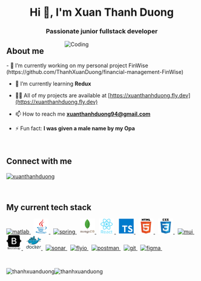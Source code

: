 
<h1 align="center">Hi 👋, I'm Xuan Thanh Duong</h1>
<h3 align="center">Passionate junior fullstack developer</h3>
<img align="right" alt="Coding" width="350" src="https://camo.githubusercontent.com/4aa77ea32aa4d7be626e833b160f3d8923c133cd32c34fefbdc43c8abfcff710/68747470733a2f2f63646e2e6472696262626c652e636f6d2f75736572732f323730343431342f73637265656e73686f74732f373436363930332f6d656469612f62303861623537363331366264343538326665663138396634373163643965352e676966">

<h2 align="left">About me</h2>
- 🔭 I’m currently working on my personal project FinWise (https://github.com/ThanhXuanDuong/financial-management-FinWise)

- 🌱 I’m currently learning **Redux**

- 👨‍💻 All of my projects are available at [https://xuanthanhduong.fly.dev](https://xuanthanhduong.fly.dev)

- 📫 How to reach me **xuanthanhduong94@gmail.com**

- ⚡ Fun fact: **I was given a male name by my Opa**

<br/>
<h2 align="left">Connect with me</h2>
<p align="left">
<a href="https://linkedin.com/in/xuanthanhduong" target="blank"><img align="center" src="https://raw.githubusercontent.com/rahuldkjain/github-profile-readme-generator/master/src/images/icons/Social/linked-in-alt.svg" alt="xuanthanhduong" height="20" width="20" /></a>
</p>
<br/>
<h2 align="left">My current tech stack</h2>
<p align="left"> 
<a href="https://www.mathworks.com/" target="_blank" rel="noreferrer"> <img src="https://upload.wikimedia.org/wikipedia/commons/2/21/Matlab_Logo.png" alt="matlab" width="40" height="40"/> </a> <span>&nbsp</span>
<a href="https://www.java.com" target="_blank" rel="noreferrer"> <img src="https://raw.githubusercontent.com/devicons/devicon/master/icons/java/java-original.svg" alt="java" width="40" height="40"/> </a>  <span>&nbsp</span>
<a href="https://spring.io/" target="_blank" rel="noreferrer"> <img src="https://www.vectorlogo.zone/logos/springio/springio-icon.svg" alt="spring" width="40" height="40"/> </a> <span>&nbsp</span>
<a href="https://www.mongodb.com/" target="_blank" rel="noreferrer"> <img src="https://raw.githubusercontent.com/devicons/devicon/master/icons/mongodb/mongodb-original-wordmark.svg" alt="mongodb" width="40" height="40"/> </a> <span>&nbsp</span>
<a href="https://reactjs.org/" target="_blank" rel="noreferrer"> <img src="https://raw.githubusercontent.com/devicons/devicon/master/icons/react/react-original-wordmark.svg" alt="react" width="40" height="40"/> </a> <span>&nbsp</span>
<a href="https://www.typescriptlang.org/" target="_blank" rel="noreferrer"> <img src="https://raw.githubusercontent.com/devicons/devicon/master/icons/typescript/typescript-original.svg" alt="typescript" width="40" height="40"/> </a> <span>&nbsp</span>
<a href="https://www.w3.org/html/" target="_blank" rel="noreferrer"> <img src="https://raw.githubusercontent.com/devicons/devicon/master/icons/html5/html5-original-wordmark.svg" alt="html5" width="40" height="40"/> </a> <span>&nbsp</span>
<a href="https://www.w3schools.com/css/" target="_blank" rel="noreferrer"> <img src="https://raw.githubusercontent.com/devicons/devicon/master/icons/css3/css3-original-wordmark.svg" alt="css3" width="40" height="40"/> </a> <span>&nbsp</span>
<a href="https://mui.com" target="_blank" rel="noreferrer"> <img src="https://mui.com/static/logo.png" alt="mui" width="40" height="40"/> </a> <span>&nbsp</span>
<a href="https://getbootstrap.com" target="_blank" rel="noreferrer"> <img src="https://raw.githubusercontent.com/devicons/devicon/master/icons/bootstrap/bootstrap-plain-wordmark.svg" alt="bootstrap" width="40" height="40"/> </a><span>&nbsp</span> 
<a href="https://www.docker.com/" target="_blank" rel="noreferrer"> <img src="https://raw.githubusercontent.com/devicons/devicon/master/icons/docker/docker-original-wordmark.svg" alt="docker" width="40" height="40"/> </a> <span>&nbsp</span>
<a href="https://www.sonarsource.com/products/sonarcloud/" target="_blank" rel="noreferrer"> <img src="https://cdn.worldvectorlogo.com/logos/sonarcloud-1.svg" alt="sonar" width="40" height="40"/> </a> <span>&nbsp</span>
<a href="https://fly.io" target="_blank" rel="noreferrer"> <img src="https://seeklogo.com/images/F/fly-io-logo-8FBFA92BAF-seeklogo.com.png?v=637939123400000000" alt="flyio" width="40" height="40"/> </a> <span>&nbsp</span>
<a href="https://postman.com" target="_blank" rel="noreferrer"> <img src="https://www.vectorlogo.zone/logos/getpostman/getpostman-icon.svg" alt="postman" width="40" height="40"/> </a> <span>&nbsp</span>
<a href="https://git-scm.com/" target="_blank" rel="noreferrer"> <img src="https://www.vectorlogo.zone/logos/git-scm/git-scm-icon.svg" alt="git" width="40" height="40"/> </a><span>&nbsp</span>
<a href="https://www.figma.com/" target="_blank" rel="noreferrer"> <img src="https://www.vectorlogo.zone/logos/figma/figma-icon.svg" alt="figma" width="40" height="40"/> </a> <span>&nbsp</span>
</p>
<br/>
<p><img align="left" src="https://github-readme-stats.vercel.app/api?username=ThanhXuanDuong&show_icons=true&locale=en" alt="thanhxuanduong" /></p>
<p><img align="left" src="https://github-readme-stats.vercel.app/api/top-langs?username=thanhxuanduong&show_icons=true&locale=en&layout=compact" alt="thanhxuanduong" /></p>
